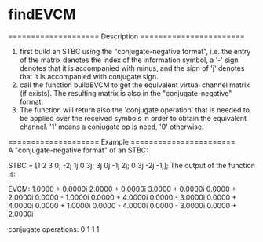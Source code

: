# findEVCM

==================== Description =======================
1. first build an STBC using the "conjugate-negative format", i.e. the
   entry of the matrix denotes the index of the information symbol, a
   '-' sign denotes that it is accompanied with minus, and the sign of 'j'
   denotes that it is accompanied with conjugate sign.
2. call the function buildEVCM to get the equivalent virtual channel
   matrix (if exists). The resulting matrix is also in the
   "conjugate-negative" format.
3. The function will return also the 'conjugate operation' that is needed
   to be applied over the received symbols in order to obtain the
   equivalent channel.
   '1' means a conjugate op is need, '0' otherwise.
   
==================== Example =======================   
A "conjugate-negative format" of an STBC:

STBC =  [1       2        3        0;
        -2j       1j      0        3j;
         3j       0j        -1j       2j;
         0       3j       -2j     -1j];
The output of the function is:
 
EVCM:
   1.0000 + 0.0000i   2.0000 + 0.0000i   3.0000 + 0.0000i
   0.0000 + 2.0000i   0.0000 - 1.0000i   0.0000 + 4.0000i
   0.0000 - 3.0000i   0.0000 + 4.0000i   0.0000 + 1.0000i
   0.0000 - 4.0000i   0.0000 - 3.0000i   0.0000 + 2.0000i

conjugate operations:
     0
     1
     1
     1
